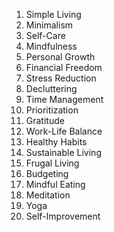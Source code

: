 1. Simple Living
2. Minimalism
3. Self-Care
4. Mindfulness
5. Personal Growth
6. Financial Freedom
7. Stress Reduction
8. Decluttering
9. Time Management
10. Prioritization
11. Gratitude
12. Work-Life Balance
13. Healthy Habits
14. Sustainable Living
15. Frugal Living
16. Budgeting
17. Mindful Eating
18. Meditation
19. Yoga
20. Self-Improvement
